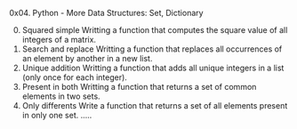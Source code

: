 0x04. Python - More Data Structures: Set, Dictionary

0. Squared simple
Writting a function that computes the square value of all integers of a matrix.
1. Search and replace
Writting a function that replaces all occurrences of an element by another in a new list.
2. Unique addition
Writting a function that adds all unique integers in a list (only once for each integer).
3. Present in both
Writting a function that returns a set of common elements in two sets.
4. Only differents
Write a function that returns a set of all elements present in only one set.
 .....
